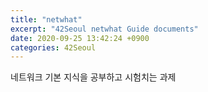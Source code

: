 ```yaml
---
title: "netwhat"
excerpt: "42Seoul netwhat Guide documents"
date: 2020-09-25 13:42:24 +0900
categories: 42Seoul
---
```


네트워크 기본 지식을 공부하고 시험치는 과제